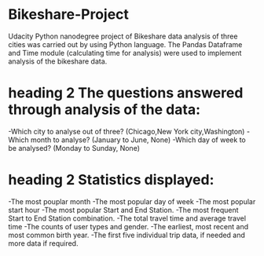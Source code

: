 # Bikeshare-Project

Udacity Python nanodegree project of Bikeshare data analysis of three cities was carried out by using Python language.
The Pandas Dataframe and Time module (calculating time for analysis) were used to implement analysis of the bikeshare data.

# heading 2 The questions answered through analysis of the data:
-Which city to analyse out of three? (Chicago,New York city,Washington)
-Which month to analyse? (January to June, None)
-Which day of week to be analysed? (Monday to Sunday, None)

# heading 2 Statistics displayed:
-The most pouplar month
-The most popular day of week
-The most popular start hour
-The most popular Start and End Station.
-The most frequent Start to End Station combination.
-The total travel time and average travel time
-The counts of user types and gender.
-The earliest, most recent and most common birth year.
-The first five individual trip data, if needed and more data if required.
